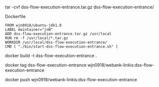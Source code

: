 <!--
 * @Author: wjn
 * @Date: 2020-03-10 15:16:41
 * @LastEditors: wjn
 * @LastEditTime: 2020-03-10 15:21:04
 -->


 
tar -cvf dss-flow-execution-entrance.tar.gz dss-flow-execution-entrance/

Dockerfile
```
FROM wjn0918/ubuntu-jdk1.8
LABEL maintainer="jnW"
ADD dss-flow-execution-entrance.tar.gz /usr/local
RUN rm -f /usr/local/*.tar.gz
WORKDIR /usr/local/dss-flow-execution-entrance/
CMD [ "./bin/start-dss-flow-execution-entrance.sh" ]
```


docker build -t dss-flow-execution-entrance .


docker tag dss-flow-execution-entrance wjn0918/webank-linkis:dss-flow-execution-entrance

docker push wjn0918/webank-linkis:dss-flow-execution-entrance